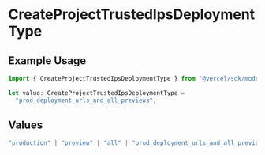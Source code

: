 # CreateProjectTrustedIpsDeploymentType

## Example Usage

```typescript
import { CreateProjectTrustedIpsDeploymentType } from "@vercel/sdk/models/createprojectop.js";

let value: CreateProjectTrustedIpsDeploymentType =
  "prod_deployment_urls_and_all_previews";
```

## Values

```typescript
"production" | "preview" | "all" | "prod_deployment_urls_and_all_previews"
```